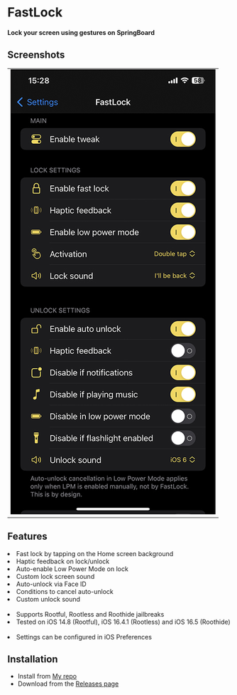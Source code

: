 # FastLock
#### Lock your screen using gestures on SpringBoard

## Screenshots
<table>
   <tr>
      <td><img src="Sileo/screenshot1.jpg" alt="Screenshot 1" /></td>
   </tr>
</table>

## Features
<li>Fast lock by tapping on the Home screen background</li>
<li>Haptic feedback on lock/unlock</li>
<li>Auto-enable Low Power Mode on lock</li>
<li>Custom lock screen sound</li>
<li>Auto-unlock via Face ID</li>
<li>Conditions to cancel auto-unlock</li>
<li>Custom unlock sound</li>
<br>
<li>Supports Rootful, Rootless and Roothide jailbreaks</li>
<li>Tested on iOS 14.8 (Rootful), iOS 16.4.1 (Rootless) and iOS 16.5 (Roothide)</li>
<br>
<li>Settings can be configured in iOS Preferences</li>

## Installation
- Install from [My repo](https://dvntm0.github.io/#jb)
- Download from the [Releases page](https://github.com/dayanch96/FastLock/releases)